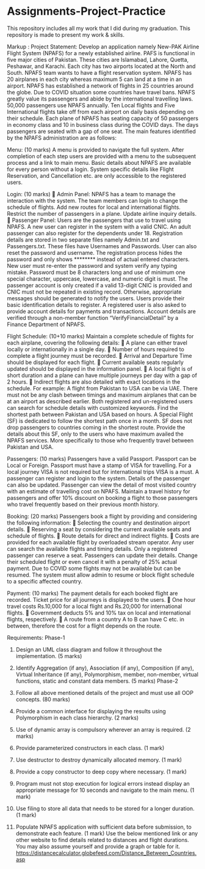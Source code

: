 # Assignments-Project-Practice
This repository includes all my work that I did during my graduation. This repository is made to present my work &amp; skills. 


Markup : Project Statement:
Develop an application namely New-PAK Airline Flight System (NPAFS) for a newly
established airline. PAFS is functional in five major cities of Pakistan. These cities are
Islamabad, Lahore, Quetta, Peshawar, and Karachi. Each city has two airports located at the
North and South. NPAFS team wants to have a flight reservation system. NPAFS has 20
airplanes in each city whereas maximum 5 can land at a time in an airport. NPAFS has
established a network of flights in 25 countries around the globe. Due to COVID situation some
countries have travel bans. NPAFS greatly value its passengers and abide by the international
travelling laws. 50,000 passengers use NPAFS annually. Ten Local flights and Five
International flights take off from each airport on daily basis depending on their schedule. Each
plane of NPAFS has seating capacity of 50 passengers in economy class and 10 in business
class during the COVID days. The days passengers are seated with a gap of one seat. The main
features identified by the NPAFS administration are as follows:

Menu: (10 marks)
A menu is provided to navigate the full system. After completion of each step users are
provided with a menu to the subsequent process and a link to main menu. Basic details about
NPAFS are available for every person without a login. System specific details like Flight
Reservation, and Cancellation etc. are only accessible to the registered users.

Login: (10 marks)
 Admin Panel: NPAFS has a team to manage the interaction with the system. The team
members can login to change the schedule of flights. Add new routes for local and
international flights. Restrict the number of passengers in a plane. Update airline
inquiry details.
 Passenger Panel: Users are the passengers that use to travel using NPAFS. A new user
can register in the system with a valid CNIC. An adult passenger can also register for
the dependents under 18.
Registration details are stored in two separate files namely Admin.txt and Passengers.txt.
These files have Usernames and Passwords. User can also reset the password and username.
The registration process hides the password and only shows ******** instead of actual
entered characters. New user must re-enter the password and system verify any typing
mistake. Password must be 8 characters long and use of minimum one special character,
uppercase, lowercase, and numeric digit is must. The passenger account is only created if
a valid 13-digit CNIC is provided and CNIC must not be repeated in existing record.
Otherwise, appropriate messages should be generated to notify the users. Users provide
their basic identification details to register.
A registered user is also asked to provide account details for payments and transactions.
Account details are verified through a non-member function “VerifyFinancialDetail” by a
Finance Department of NPAFS.

Flight Schedule: (10+10 marks)
Maintain a complete schedule of flights for each airplane, covering the following details:
 A plane can either travel locally or internationally in a single day.
 Number of hours required to complete a flight journey must be recorded.
 Arrival and Departure Time should be displayed for each flight.
 Current available seats regularly updated should be displayed in the information panel.
 A local flight is of short duration and a plane can have multiple journeys per day with
a gap of 2 hours.
 Indirect flights are also detailed with exact locations in the schedule. For example: A
flight from Pakistan to USA can be via UAE.
There must not be any clash between timings and maximum airplanes that can be at an airport
as described earlier. Both registered and un-registered users can search for schedule details
with customized keywords.
Find the shortest path between Pakistan and USA based on hours. A Special Flight (SF)
is dedicated to follow the shortest path once in a month. SF does not drop passengers to
countries coming in the shortest route. Provide the details about this SF, only to the users
who have maximum availed the NPAFS services. More specifically to those who
frequently travel between Pakistan and USA.

Passengers: (10 marks)
Passengers have a valid Passport. Passport can be Local or Foreign. Passport must have a stamp
of VISA for travelling. For a local journey VISA is not required but for international trips VISA
is a must. A passenger can register and login to the system. Details of the passenger can also
be updated. Passenger can view the detail of most visited country with an estimate of travelling
cost on NPAFS.
Maintain a travel history for passengers and offer 10% discount on booking a flight to those
passengers who travel frequently based on their previous month history.

Booking: (20 marks)
Passengers book a flight by providing and considering the following information:
 Selecting the country and destination airport details.
 Reserving a seat by considering the current available seats and schedule of flights.
 Route details for direct and indirect flights.
 Costs are provided for each available flight by overloaded stream operator.
Any user can search the available flights and timing details. Only a registered passenger can
reserve a seat. Passengers can update their details. Change their scheduled flight or even cancel
it with a penalty of 25% actual payment.
Due to COVID some flights may not be available but can be resumed. The system must allow
admin to resume or block flight schedule to a specific affected country.

Payment: (10 marks)
The payment details for each booked flight are recorded. Ticket price for all journeys is
displayed to the users.
 One hour travel costs Rs.10,000 for a local flight and Rs.20,000 for international flights.
 Government deducts 5% and 10% tax on local and international flights, respectively.
 A route from a country A to B can have C etc. in between, therefore the cost for a flight
depends on the route.

Requirements:
Phase-1
1. Design an UML class diagram and follow it throughout the implementation.
(5 marks)

2. Identify Aggregation (if any), Association (if any), Composition (if any), Virtual
Inheritance (if any), Polymorphism, member, non-member, virtual functions, static
and constant data members. (5 marks)
Phase-2
1. Follow all above mentioned details of the project and must use all OOP concepts. (80
marks)
2. Provide a common interface for displaying the results using Polymorphism in each
class hierarchy. (2 marks)
3. Use of dynamic array is compulsory wherever an array is required. (2 marks)
4. Provide parameterized constructors in each class. (1 mark)
5. Use destructor to destroy dynamically allocated memory. (1 mark)
6. Provide a copy constructor to deep copy where necessary. (1 mark)
7. Program must not stop execution for logical errors instead display an appropriate
message for 10 seconds and navigate to the main menu. (1 mark)
8. Use filing to store all data that needs to be stored for a longer duration. (1 mark)
9. Populate NPAFS application with sufficient data before submission, to
demonstrate each feature. (1 mark)
Use the below mentioned link or any other website to find details related to distances and
flight durations. You may also assume yourself and provide a graph or table for it.
https://distancecalculator.globefeed.com/Distance_Between_Countries.asp
